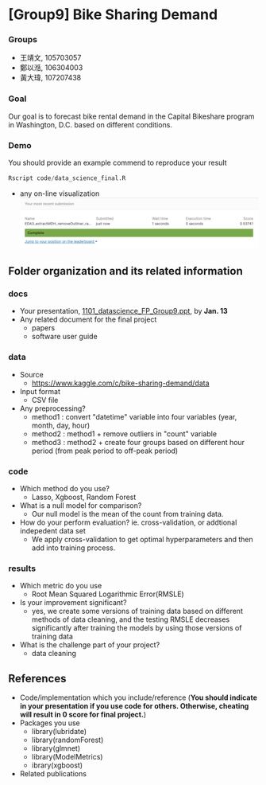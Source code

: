 # [Group9] Bike Sharing Demand

### Groups
* 王靖文, 105703057
* 鄭以湉, 106304003
* 黃大瑋, 107207438

### Goal
Our goal is to forecast bike rental demand in the Capital Bikeshare program in Washington, D.C. based on different conditions. 
### Demo 
You should provide an example commend to reproduce your result
```R
Rscript code/data_science_final.R
```
* any on-line visualization
![score](results/final_score.png)

## Folder organization and its related information

### docs
* Your presentation, [1101_datascience_FP_Group9.ppt](https://docs.google.com/presentation/d/1vFc9Fxk7DEQ1Kyh49c6DpM1R7hu50xBZlwzPSc0dSwU/edit?usp=sharing), by **Jan. 13**
* Any related document for the final project
  * papers
  * software user guide

### data

* Source
  * https://www.kaggle.com/c/bike-sharing-demand/data
* Input format
  * CSV file
* Any preprocessing?
  * method1 : convert "datetime" variable into four variables (year, month, day, hour)
  * method2 : method1 + remove outliers in "count" variable
  * method3 : method2 + create four groups based on different hour period (from peak period to off-peak period)

### code

* Which method do you use?
  * Lasso, Xgboost, Random Forest
* What is a null model for comparison?
  * Our null model is the mean of the count from training data.
* How do your perform evaluation? ie. cross-validation, or addtional indepedent data set
  * We apply cross-validation to get optimal hyperparameters and then add into training process.

### results

* Which metric do you use 
  * Root Mean Squared Logarithmic Error(RMSLE)
* Is your improvement significant?
  * yes, we create some versions of training data based on different methods of data cleaning, and the testing RMSLE decreases significantly after training the models by using those versions of training data 
* What is the challenge part of your project?
  * data cleaning
## References
* Code/implementation which you include/reference (__You should indicate in your presentation if you use code for others. Otherwise, cheating will result in 0 score for final project.__)
* Packages you use
  * library(lubridate)
  * library(randomForest)
  * library(glmnet)
  * library(ModelMetrics)
  * ibrary(xgboost)
* Related publications
